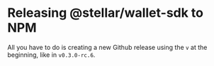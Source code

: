 # Releasing @stellar/wallet-sdk to NPM

All you have to do is creating a new Github release using the `v` at the
beginning, like in `v0.3.0-rc.6`.
